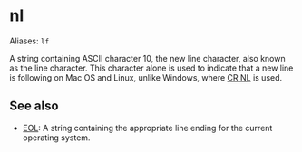 # nl

Aliases: `lf`

A string containing ASCII character 10, the new line character, also known as the line character. This character alone is used to indicate that a new line is following on Mac OS and Linux, unlike Windows, where [CR NL](crlf) is used.

## See also

- [EOL](eol): A string containing the appropriate line ending for the current operating system.
